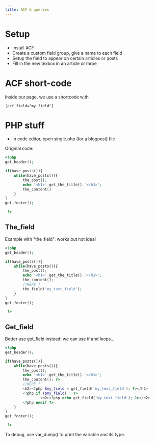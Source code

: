 ```yaml
---
title: ACF & queries
---
```



# Setup
- Install ACF
- Create a custom field group, give a name to each field
- Setup the field to appear on certain articles or posts
- Fill in the new texbox in an article or mroe

# ACF short-code
Inside our page, we use a shortcode with
```
[acf field="my_field"]
```

# PHP stuff
- In code editor, open single.php (for a blogpost) file


Original code:
```php
<?php
get_header();

if(have_posts()){
	while(have_posts()){
		the_post();
		echo '<h1>'.get_the_title().'</h1>';
		the_content()
	}
}
get_footer();

 ?>
```

## The_field
Example with "the_field": works but not ideal
```php
<?php
get_header();

if(have_posts()){
	while(have_posts()){
		the_post();
		echo '<h1>'.get_the_title().'</h1>';
		the_content();
		//HERE !
		the_field('my_text_field');
	}
}
get_footer();

 ?>
```


## Get_field
Better use get_field instead: we can use if and loops...
```php
<?php
get_header();

if(have_posts()){
	while(have_posts()){
		the_post();
		echo '<h1>'.get_the_title().'</h1>';
		the_content(); ?>
		//HERE !
		<h2><?php $my_field = get_field('my_text_field'); ?></h2>
		<?php if ($my_field) : ?>
				<h2><?php echo get_field('my_text_field'); ?></h2>
		<?php endif ?>
	}
}
get_footer();

 ?>
```

To debug, use var_dump() to print the variable and its type.